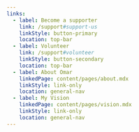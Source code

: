 ```yaml
---
links:
  - label: Become a supporter
    link: /support#support-us
    linkStyle: button-primary
    location: top-bar
  - label: Volunteer
    link: /support#volunteer
    linkStyle: button-secondary
    location: top-bar
  - label: About Omar
    linkedPage: content/pages/about.mdx
    linkStyle: link-only
    location: general-nav
  - label: My Vision
    linkedPage: content/pages/vision.mdx
    linkStyle: link-only
    location: general-nav
---
```


